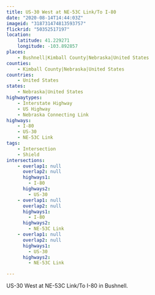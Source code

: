 ```yaml
---
title: US-30 West at NE-53C Link/To I-80
date: "2020-08-14T14:44:03Z"
imageid: "318731474813593757"
flickrid: "50352517197"
location:
    latitude: 41.229271
    longitude: -103.892857
places:
    - Bushnell|Kimball County|Nebraska|United States
counties:
    - Kimball County|Nebraska|United States
countries:
    - United States
states:
    - Nebraska|United States
highwaytypes:
    - Interstate Highway
    - US Highway
    - Nebraska Connecting Link
highways:
    - I-80
    - US-30
    - NE-53C Link
tags:
    - Intersection
    - Shield
intersections:
    - overlap1: null
      overlap2: null
      highways1:
        - I-80
      highways2:
        - US-30
    - overlap1: null
      overlap2: null
      highways1:
        - I-80
      highways2:
        - NE-53C Link
    - overlap1: null
      overlap2: null
      highways1:
        - US-30
      highways2:
        - NE-53C Link

---
```

US-30 West at NE-53C Link/To I-80 in Bushnell.